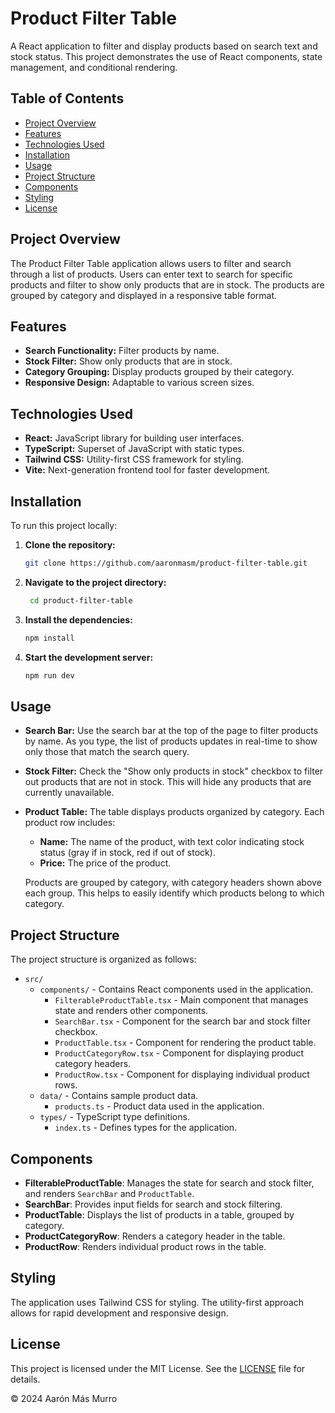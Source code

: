 # Product Filter Table

A React application to filter and display products based on search text and stock status. This project demonstrates the
use of React components, state management, and conditional rendering.

## Table of Contents

- [Project Overview](#project-overview)
- [Features](#features)
- [Technologies Used](#technologies-used)
- [Installation](#installation)
- [Usage](#usage)
- [Project Structure](#project-structure)
- [Components](#components)
- [Styling](#styling)
- [License](#license)

## Project Overview

The Product Filter Table application allows users to filter and search through a list of products. Users can enter text
to search for specific products and filter to show only products that are in stock. The products are grouped by category
and displayed in a responsive table format.

## Features

- **Search Functionality:** Filter products by name.
- **Stock Filter:** Show only products that are in stock.
- **Category Grouping:** Display products grouped by their category.
- **Responsive Design:** Adaptable to various screen sizes.

## Technologies Used

- **React:** JavaScript library for building user interfaces.
- **TypeScript:** Superset of JavaScript with static types.
- **Tailwind CSS:** Utility-first CSS framework for styling.
- **Vite:** Next-generation frontend tool for faster development.

## Installation

To run this project locally:

1. **Clone the repository:**

   ```bash
   git clone https://github.com/aaronmasm/product-filter-table.git

2. **Navigate to the project directory:**

   ```bash
    cd product-filter-table

3. **Install the dependencies:**

   ```bash
   npm install

4. **Start the development server:**
   ```bash
   npm run dev

## Usage

- **Search Bar:** Use the search bar at the top of the page to filter products by name. As you type, the list of
  products updates in real-time to show only those that match the search query.

- **Stock Filter:** Check the "Show only products in stock" checkbox to filter out products that are not in stock. This
  will hide any products that are currently unavailable.

- **Product Table:** The table displays products organized by category. Each product row includes:

    - **Name:** The name of the product, with text color indicating stock status (gray if in stock, red if out of
      stock).
    - **Price:** The price of the product.

  Products are grouped by category, with category headers shown above each group. This helps to easily identify which
  products belong to which category.

## Project Structure

The project structure is organized as follows:

- `src/`
    - `components/` - Contains React components used in the application.
        - `FilterableProductTable.tsx` - Main component that manages state and renders other components.
        - `SearchBar.tsx` - Component for the search bar and stock filter checkbox.
        - `ProductTable.tsx` - Component for rendering the product table.
        - `ProductCategoryRow.tsx` - Component for displaying product category headers.
        - `ProductRow.tsx` - Component for displaying individual product rows.
    - `data/` - Contains sample product data.
        - `products.ts` - Product data used in the application.
    - `types/` - TypeScript type definitions.
        - `index.ts` - Defines types for the application.

## Components

- **FilterableProductTable**: Manages the state for search and stock filter, and renders `SearchBar` and `ProductTable`.
- **SearchBar**: Provides input fields for search and stock filtering.
- **ProductTable**: Displays the list of products in a table, grouped by category.
- **ProductCategoryRow**: Renders a category header in the table.
- **ProductRow**: Renders individual product rows in the table.

## Styling

The application uses Tailwind CSS for styling. The utility-first approach allows for rapid development and responsive
design.

## License

This project is licensed under the MIT License. See the [LICENSE](./LICENSE) file for details.

© 2024 Aarón Más Murro
